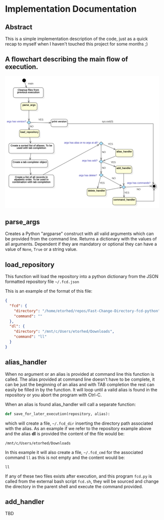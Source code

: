 # Implementation Documentation

## Abstract

This is a simple implementation description of the code, just as a quick
recap to myself when I haven't touched this project for some months ;)

## A flowchart describing the main flow of execution.

![](./fcd-flowchart-main.png)

## parse_args

Creates a Python "argparse" construct with all valid arguments which can be
provided from the command line.
Returns a dictionary with the values of all arguments. Dependent if they are
mandatory or optional they can have a value of `None`, `True` or a string
value.

## load_repository

This function will load the repository into a python dictionary from the
JSON formatted repository file `~/.fcd.json`

This is an example of the format of this file:

```json
{
  "fcd": {
    "directory": "/home/etorhed/repos/Fast-Change-Directory-fcd-python",
    "command": ""
  },
  "dl": {
    "directory": "/mnt/c/Users/etorhed/Downloads",
    "command": "ll"
  }
}
```

## alias_handler
When no argument or an alias is provided at command line this function is
called. The alias provided at command line doesn't have to be complete, it
can be just the beginning of an alias and with TAB completion the rest can
easily be filled in by the function. It will loop until a valid alias is
found in the repository or you abort the program with Ctrl-C.

When an alias is found alias_handler will call a separate function:

```python
def save_for_later_execution(repository, alias):
```

which will create a file, `~/.fcd_dir` inserting the directory path associated
with the alias. As an example if we refer to the repository example above and
the alias **dl** is provided the content of the file would be:

```text
/mnt/c/Users/etorhed/Downloads
```

In this example it will also create a file, `~/.fcd_cmd` for the associated
command `ll` as this is not empty and the content would be:

```text
ll
```

If any of these two files exists after execution, and this program `fcd.py`
is called from the external bash script `fcd.sh`, they will be sourced and
change the directory in the parent shell and execute the command provided.

## add_handler

TBD